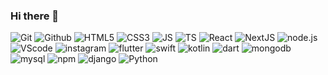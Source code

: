 ### Hi there 👋

<img alt="Git" src="https://img.shields.io/badge/Git-F05032?style=for-the-badge&logo=Git&logoColor=white"/>

<img alt="Github" src="https://img.shields.io/badge/Github-181717?style=for-the-badge&logo=Github&logoColor=white"/>

<img alt="HTML5" src="https://img.shields.io/badge/html5-E34F26?style=for-the-badge&logo=html5&logoColor=white" />

<img alt="CSS3" src="https://img.shields.io/badge/css3-1572B6?style=for-the-badge&logo=css3&logoColor=white" />

<img alt="JS" src="https://img.shields.io/badge/JavaScript-F7DF1E?style=for-the-badge&logo=JavaScript&logoColor=white" />

<img alt="TS" src="https://img.shields.io/badge/TypeScript-3178C6?style=for-the-badge&logo=TypeScript&logoColor=white" />

<img alt="React" src="https://img.shields.io/badge/React-61DAFB?style=for-the-badge&logo=React&logoColor=white" />

<img alt="NextJS" src="https://img.shields.io/badge/Next.js-000000?style=for-the-badge&logo=Next.js&logoColor=white" />

<img alt="node.js" src="https://img.shields.io/badge/Node.js-339933?style=for-the-badge&logo=Node.js&logoColor=white" />

<img alt="VScode" src="https://img.shields.io/badge/visualstudiocode-007ACC?style=for-the-badge&logo=visualstudiocode&logoColor=white" />

<img alt="instagram" src="https://img.shields.io/badge/instagram-E4405F?style=for-the-badge&logo=instagram&logoColor=white" />

<img alt="flutter" src="https://img.shields.io/badge/flutter-02569B?style=for-the-badge&logo=flutter&logoColor=white" />

<img alt="swift" src="https://img.shields.io/badge/swift-F05138?style=for-the-badge&logo=swift&logoColor=white" />

<img alt="kotlin" src="https://img.shields.io/badge/kotlin-7F52FF?style=for-the-badge&logo=kotlin&logoColor=white" />

<img alt="dart" src="https://img.shields.io/badge/dart-0175C2?style=for-the-badge&logo=dart&logoColor=white" />

<img alt="mongodb" src="https://img.shields.io/badge/mongodb-47A248?style=for-the-badge&logo=mongodb&logoColor=white" />

<img alt="mysql" src="https://img.shields.io/badge/mysql-4479A1?style=for-the-badge&logo=mysql&logoColor=white" />

<img alt="npm" src="https://img.shields.io/badge/npm-CB3837?style=for-the-badge&logo=npm&logoColor=white" />

<img alt="django" src="https://img.shields.io/badge/django-092E20?style=for-the-badge&logo=django&logoColor=white" />

<img alt="Python" src="https://img.shields.io/badge/Python-3776AB?style=for-the-badge&logo=Python&logoColor=white" />



<!--
**yunseungbin/yunseungbin** is a ✨ _special_ ✨ repository because its `README.md` (this file) appears on your GitHub profile.

Here are some ideas to get you started:

- 🔭 I’m currently working on ...
- 🌱 I’m currently learning ...
- 👯 I’m looking to collaborate on ...
- 🤔 I’m looking for help with ...
- 💬 Ask me about ...
- 📫 How to reach me: ...
- 😄 Pronouns: ...
- ⚡ Fun fact: ...
-->
